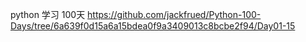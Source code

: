 python 学习 100天
https://github.com/jackfrued/Python-100-Days/tree/6a639f0d15a6a15bdea0f9a3409013c8bcbe2f94/Day01-15

